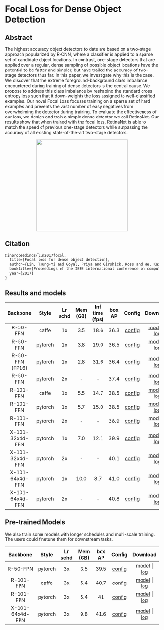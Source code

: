 # Focal Loss for Dense Object Detection

## Abstract

<!-- [ABSTRACT] -->

The highest accuracy object detectors to date are based on a two-stage approach popularized by R-CNN, where a classifier is applied to a sparse set of candidate object locations. In contrast, one-stage detectors that are applied over a regular, dense sampling of possible object locations have the potential to be faster and simpler, but have trailed the accuracy of two-stage detectors thus far. In this paper, we investigate why this is the case. We discover that the extreme foreground-background class imbalance encountered during training of dense detectors is the central cause. We propose to address this class imbalance by reshaping the standard cross entropy loss such that it down-weights the loss assigned to well-classified examples. Our novel Focal Loss focuses training on a sparse set of hard examples and prevents the vast number of easy negatives from overwhelming the detector during training. To evaluate the effectiveness of our loss, we design and train a simple dense detector we call RetinaNet. Our results show that when trained with the focal loss, RetinaNet is able to match the speed of previous one-stage detectors while surpassing the accuracy of all existing state-of-the-art two-stage detectors.

<!-- [IMAGE] -->
<div align=center>
<img src="https://user-images.githubusercontent.com/40661020/143973551-2b8e766a-1677-4f6d-953d-2e6d2a3c67b5.png" height="300"/>
</div>

<!-- [PAPER_TITLE: Focal Loss for Dense Object Detection] -->
<!-- [PAPER_URL: https://arxiv.org/abs/1708.02002] -->

## Citation

<!-- [ALGORITHM] -->

```latex
@inproceedings{lin2017focal,
  title={Focal loss for dense object detection},
  author={Lin, Tsung-Yi and Goyal, Priya and Girshick, Ross and He, Kaiming and Doll{\'a}r, Piotr},
  booktitle={Proceedings of the IEEE international conference on computer vision},
  year={2017}
}
```

## Results and models

|    Backbone     |  Style  | Lr schd | Mem (GB) | Inf time (fps) | box AP |                                                        Config                                                         |                                                                                                                                                           Download                                                                                                                                                            |
| :-------------: | :-----: | :-----: | :------: | :------------: | :----: | :-------------------------------------------------------------------------------------------------------------------: | :---------------------------------------------------------------------------------------------------------------------------------------------------------------------------------------------------------------------------------------------------------------------------------------------------------------------------: |
|    R-50-FPN     |  caffe  |   1x    |   3.5    |      18.6      |  36.3  | [config](https://github.com/open-mmlab/mmdetection/tree/master/configs/retinanet/retinanet_r50_caffe_fpn_1x_coco.py)  |   [model](https://download.openmmlab.com/mmdetection/v2.0/retinanet/retinanet_r50_caffe_fpn_1x_coco/retinanet_r50_caffe_fpn_1x_coco_20200531-f11027c5.pth) &#124; [log](https://download.openmmlab.com/mmdetection/v2.0/retinanet/retinanet_r50_caffe_fpn_1x_coco/retinanet_r50_caffe_fpn_1x_coco_20200531_012518.log.json)   |
|    R-50-FPN     | pytorch |   1x    |   3.8    |      19.0      |  36.5  |    [config](https://github.com/open-mmlab/mmdetection/tree/master/configs/retinanet/retinanet_r50_fpn_1x_coco.py)     |               [model](https://download.openmmlab.com/mmdetection/v2.0/retinanet/retinanet_r50_fpn_1x_coco/retinanet_r50_fpn_1x_coco_20200130-c2398f9e.pth) &#124; [log](https://download.openmmlab.com/mmdetection/v2.0/retinanet/retinanet_r50_fpn_1x_coco/retinanet_r50_fpn_1x_coco_20200130_002941.log.json)               |
| R-50-FPN (FP16) | pytorch |   1x    |   2.8    |      31.6      |  36.4  |    [config](https://github.com/open-mmlab/mmdetection/tree/master/configs/fp16/retinanet_r50_fpn_fp16_1x_coco.py)     |          [model](https://download.openmmlab.com/mmdetection/v2.0/fp16/retinanet_r50_fpn_fp16_1x_coco/retinanet_r50_fpn_fp16_1x_coco_20200702-0dbfb212.pth) &#124; [log](https://download.openmmlab.com/mmdetection/v2.0/fp16/retinanet_r50_fpn_fp16_1x_coco/retinanet_r50_fpn_fp16_1x_coco_20200702_020127.log.json)          |
|    R-50-FPN     | pytorch |   2x    |    -     |       -        |  37.4  |    [config](https://github.com/open-mmlab/mmdetection/tree/master/configs/retinanet/retinanet_r50_fpn_2x_coco.py)     |               [model](https://download.openmmlab.com/mmdetection/v2.0/retinanet/retinanet_r50_fpn_2x_coco/retinanet_r50_fpn_2x_coco_20200131-fdb43119.pth) &#124; [log](https://download.openmmlab.com/mmdetection/v2.0/retinanet/retinanet_r50_fpn_2x_coco/retinanet_r50_fpn_2x_coco_20200131_114738.log.json)               |
|    R-101-FPN    |  caffe  |   1x    |   5.5    |      14.7      |  38.5  | [config](https://github.com/open-mmlab/mmdetection/tree/master/configs/retinanet/retinanet_r101_caffe_fpn_1x_coco.py) | [model](https://download.openmmlab.com/mmdetection/v2.0/retinanet/retinanet_r101_caffe_fpn_1x_coco/retinanet_r101_caffe_fpn_1x_coco_20200531-b428fa0f.pth) &#124; [log](https://download.openmmlab.com/mmdetection/v2.0/retinanet/retinanet_r101_caffe_fpn_1x_coco/retinanet_r101_caffe_fpn_1x_coco_20200531_012536.log.json) |
|    R-101-FPN    | pytorch |   1x    |   5.7    |      15.0      |  38.5  |    [config](https://github.com/open-mmlab/mmdetection/tree/master/configs/retinanet/retinanet_r101_fpn_1x_coco.py)    |             [model](https://download.openmmlab.com/mmdetection/v2.0/retinanet/retinanet_r101_fpn_1x_coco/retinanet_r101_fpn_1x_coco_20200130-7a93545f.pth) &#124; [log](https://download.openmmlab.com/mmdetection/v2.0/retinanet/retinanet_r101_fpn_1x_coco/retinanet_r101_fpn_1x_coco_20200130_003055.log.json)             |
|    R-101-FPN    | pytorch |   2x    |    -     |       -        |  38.9  |    [config](https://github.com/open-mmlab/mmdetection/tree/master/configs/retinanet/retinanet_r101_fpn_2x_coco.py)    |             [model](https://download.openmmlab.com/mmdetection/v2.0/retinanet/retinanet_r101_fpn_2x_coco/retinanet_r101_fpn_2x_coco_20200131-5560aee8.pth) &#124; [log](https://download.openmmlab.com/mmdetection/v2.0/retinanet/retinanet_r101_fpn_2x_coco/retinanet_r101_fpn_2x_coco_20200131_114859.log.json)             |
| X-101-32x4d-FPN | pytorch |   1x    |   7.0    |      12.1      |  39.9  | [config](https://github.com/open-mmlab/mmdetection/tree/master/configs/retinanet/retinanet_x101_32x4d_fpn_1x_coco.py) | [model](https://download.openmmlab.com/mmdetection/v2.0/retinanet/retinanet_x101_32x4d_fpn_1x_coco/retinanet_x101_32x4d_fpn_1x_coco_20200130-5c8b7ec4.pth) &#124; [log](https://download.openmmlab.com/mmdetection/v2.0/retinanet/retinanet_x101_32x4d_fpn_1x_coco/retinanet_x101_32x4d_fpn_1x_coco_20200130_003004.log.json) |
| X-101-32x4d-FPN | pytorch |   2x    |    -     |       -        |  40.1  | [config](https://github.com/open-mmlab/mmdetection/tree/master/configs/retinanet/retinanet_x101_32x4d_fpn_2x_coco.py) | [model](https://download.openmmlab.com/mmdetection/v2.0/retinanet/retinanet_x101_32x4d_fpn_2x_coco/retinanet_x101_32x4d_fpn_2x_coco_20200131-237fc5e1.pth) &#124; [log](https://download.openmmlab.com/mmdetection/v2.0/retinanet/retinanet_x101_32x4d_fpn_2x_coco/retinanet_x101_32x4d_fpn_2x_coco_20200131_114812.log.json) |
| X-101-64x4d-FPN | pytorch |   1x    |   10.0   |      8.7       |  41.0  | [config](https://github.com/open-mmlab/mmdetection/tree/master/configs/retinanet/retinanet_x101_64x4d_fpn_1x_coco.py) | [model](https://download.openmmlab.com/mmdetection/v2.0/retinanet/retinanet_x101_64x4d_fpn_1x_coco/retinanet_x101_64x4d_fpn_1x_coco_20200130-366f5af1.pth) &#124; [log](https://download.openmmlab.com/mmdetection/v2.0/retinanet/retinanet_x101_64x4d_fpn_1x_coco/retinanet_x101_64x4d_fpn_1x_coco_20200130_003008.log.json) |
| X-101-64x4d-FPN | pytorch |   2x    |    -     |       -        |  40.8  | [config](https://github.com/open-mmlab/mmdetection/tree/master/configs/retinanet/retinanet_x101_64x4d_fpn_2x_coco.py) | [model](https://download.openmmlab.com/mmdetection/v2.0/retinanet/retinanet_x101_64x4d_fpn_2x_coco/retinanet_x101_64x4d_fpn_2x_coco_20200131-bca068ab.pth) &#124; [log](https://download.openmmlab.com/mmdetection/v2.0/retinanet/retinanet_x101_64x4d_fpn_2x_coco/retinanet_x101_64x4d_fpn_2x_coco_20200131_114833.log.json) |

## Pre-trained Models

We also train some models with longer schedules and multi-scale training. The users could finetune them for downstream tasks.

|    Backbone     |  Style  | Lr schd | Mem (GB) | box AP |                                                                Config                                                                 |                                                                                                                                                                                   Download                                                                                                                                                                                    |
| :-------------: | :-----: | :-----: | :------: | :----: | :-----------------------------------------------------------------------------------------------------------------------------------: | :---------------------------------------------------------------------------------------------------------------------------------------------------------------------------------------------------------------------------------------------------------------------------------------------------------------------------------------------------------------------------: |
|    R-50-FPN     | pytorch |   3x    |   3.5    |  39.5  |    [config](https://github.com/open-mmlab/mmdetection/tree/master/configs/retinanet/retinanet_r50_fpn_mstrain_640-800_3x_coco.py)     |               [model](https://download.openmmlab.com/mmdetection/v2.0/retinanet/retinanet_r50_fpn_mstrain_3x_coco/retinanet_r50_fpn_mstrain_3x_coco_20210718_220633-88476508.pth) &#124; [log](https://download.openmmlab.com/mmdetection/v2.0/retinanet/retinanet_r50_fpn_mstrain_3x_coco/retinanet_r50_fpn_mstrain_3x_coco_20210718_220633-88476508.log.json)               |
|    R-101-FPN    |  caffe  |   3x    |   5.4    |  40.7  |     [config](https://github.com/open-mmlab/mmdetection/tree/master/configs/retinanet/retinanet_r101_caffe_fpn_mstrain_3x_coco.py)     | [model](https://download.openmmlab.com/mmdetection/v2.0/retinanet/retinanet_r101_caffe_fpn_mstrain_3x_coco/retinanet_r101_caffe_fpn_mstrain_3x_coco_20210721_063439-88a8a944.pth) &#124; [log](https://download.openmmlab.com/mmdetection/v2.0/retinanet/retinanet_r101_caffe_fpn_mstrain_3x_coco/retinanet_r101_caffe_fpn_mstrain_3x_coco_20210721_063439-88a8a944.log.json) |
|    R-101-FPN    | pytorch |   3x    |   5.4    |   41   |    [config](https://github.com/open-mmlab/mmdetection/tree/master/configs/retinanet/retinanet_r101_fpn_mstrain_640-800_3x_coco.py)    |             [model](https://download.openmmlab.com/mmdetection/v2.0/retinanet/retinanet_r101_fpn_mstrain_3x_coco/retinanet_r101_fpn_mstrain_3x_coco_20210720_214650-7ee888e0.pth) &#124; [log](https://download.openmmlab.com/mmdetection/v2.0/retinanet/retinanet_r101_fpn_mstrain_3x_coco/retinanet_r101_fpn_mstrain_3x_coco_20210720_214650-7ee888e0.log.json)             |
| X-101-64x4d-FPN | pytorch |   3x    |   9.8    |  41.6  | [config](https://github.com/open-mmlab/mmdetection/tree/master/configs/retinanet/retinanet_x101_64x4d_fpn_mstrain_640-800_3x_coco.py) | [model](https://download.openmmlab.com/mmdetection/v2.0/retinanet/retinanet_x101_64x4d_fpn_mstrain_3x_coco/retinanet_x101_64x4d_fpn_mstrain_3x_coco_20210719_051838-022c2187.pth) &#124; [log](https://download.openmmlab.com/mmdetection/v2.0/retinanet/retinanet_x101_64x4d_fpn_mstrain_3x_coco/retinanet_x101_64x4d_fpn_mstrain_3x_coco_20210719_051838-022c2187.log.json) |
